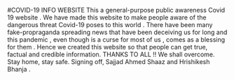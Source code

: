 #COVID-19 INFO WEBSITE
This a general-purpose public awareness Covid 19 website . We have made this website to make people aware of the dangerous threat Covid-19 poses
to this world . There have been many fake-propraganda spreading news that have been deceiving us for long and this pandemic , even though is 
a curse for most of us , comes as a blessing for them . Hence we created this website so that people can get true, factual and credible information.
THANKS TO ALL !!
We shall overcome. 
Stay home, stay safe. 
Signing off,
Sajjad Ahmed Shaaz and Hrishikesh Bhanja .
